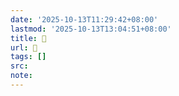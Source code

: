 ```yaml
---
date: '2025-10-13T11:29:42+08:00'
lastmod: '2025-10-13T13:04:51+08:00'
title: 󰢬
url: 󰢬
tags: []
src:
note:
---
```

